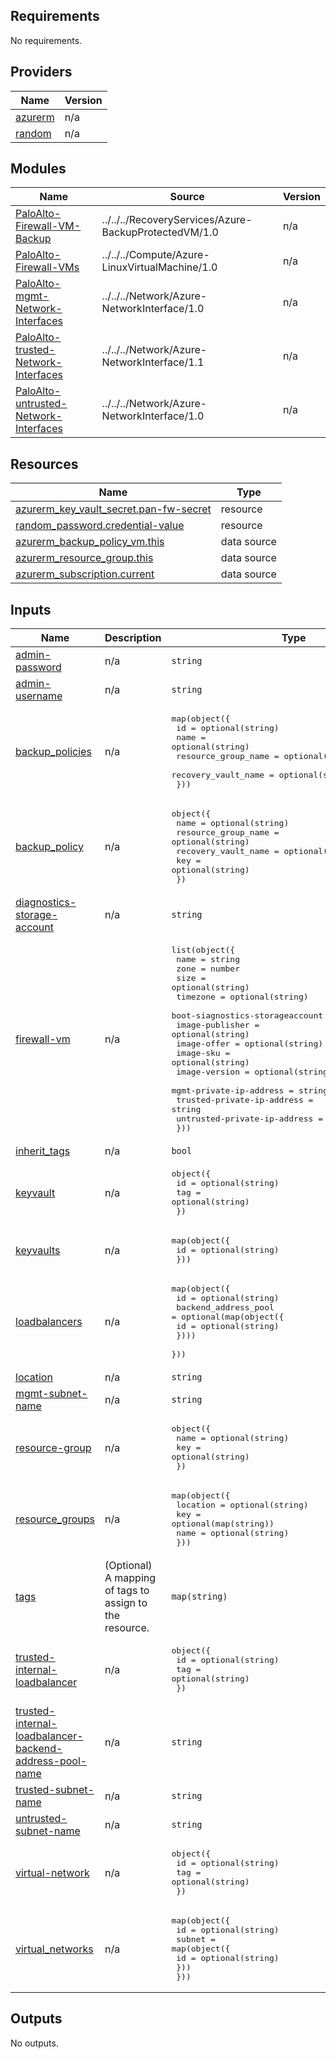 <!-- BEGIN_TF_DOCS -->
## Requirements

No requirements.

## Providers

| Name | Version |
|------|---------|
| <a name="provider_azurerm"></a> [azurerm](#provider\_azurerm) | n/a |
| <a name="provider_random"></a> [random](#provider\_random) | n/a |

## Modules

| Name | Source | Version |
|------|--------|---------|
| <a name="module_PaloAlto-Firewall-VM-Backup"></a> [PaloAlto-Firewall-VM-Backup](#module\_PaloAlto-Firewall-VM-Backup) | ../../../RecoveryServices/Azure-BackupProtectedVM/1.0 | n/a |
| <a name="module_PaloAlto-Firewall-VMs"></a> [PaloAlto-Firewall-VMs](#module\_PaloAlto-Firewall-VMs) | ../../../Compute/Azure-LinuxVirtualMachine/1.0 | n/a |
| <a name="module_PaloAlto-mgmt-Network-Interfaces"></a> [PaloAlto-mgmt-Network-Interfaces](#module\_PaloAlto-mgmt-Network-Interfaces) | ../../../Network/Azure-NetworkInterface/1.0 | n/a |
| <a name="module_PaloAlto-trusted-Network-Interfaces"></a> [PaloAlto-trusted-Network-Interfaces](#module\_PaloAlto-trusted-Network-Interfaces) | ../../../Network/Azure-NetworkInterface/1.1 | n/a |
| <a name="module_PaloAlto-untrusted-Network-Interfaces"></a> [PaloAlto-untrusted-Network-Interfaces](#module\_PaloAlto-untrusted-Network-Interfaces) | ../../../Network/Azure-NetworkInterface/1.0 | n/a |

## Resources

| Name | Type |
|------|------|
| [azurerm_key_vault_secret.pan-fw-secret](https://registry.terraform.io/providers/hashicorp/azurerm/latest/docs/resources/key_vault_secret) | resource |
| [random_password.credential-value](https://registry.terraform.io/providers/hashicorp/random/latest/docs/resources/password) | resource |
| [azurerm_backup_policy_vm.this](https://registry.terraform.io/providers/hashicorp/azurerm/latest/docs/data-sources/backup_policy_vm) | data source |
| [azurerm_resource_group.this](https://registry.terraform.io/providers/hashicorp/azurerm/latest/docs/data-sources/resource_group) | data source |
| [azurerm_subscription.current](https://registry.terraform.io/providers/hashicorp/azurerm/latest/docs/data-sources/subscription) | data source |

## Inputs

| Name | Description | Type | Default | Required |
|------|-------------|------|---------|:--------:|
| <a name="input_admin-password"></a> [admin-password](#input\_admin-password) | n/a | `string` | `null` | no |
| <a name="input_admin-username"></a> [admin-username](#input\_admin-username) | n/a | `string` | n/a | yes |
| <a name="input_backup_policies"></a> [backup\_policies](#input\_backup\_policies) | n/a | <pre>map(object({<br>    id                  = optional(string)<br>    name                = optional(string)<br>    resource_group_name = optional(string)<br>    recovery_vault_name = optional(string)<br>  }))</pre> | `{}` | no |
| <a name="input_backup_policy"></a> [backup\_policy](#input\_backup\_policy) | n/a | <pre>object({<br>    name                = optional(string)<br>    resource_group_name = optional(string)<br>    recovery_vault_name = optional(string)<br>    key                 = optional(string)<br>  })</pre> | n/a | yes |
| <a name="input_diagnostics-storage-account"></a> [diagnostics-storage-account](#input\_diagnostics-storage-account) | n/a | `string` | n/a | yes |
| <a name="input_firewall-vm"></a> [firewall-vm](#input\_firewall-vm) | n/a | <pre>list(object({<br>    name                            = string<br>    zone                            = number<br>    size                            = optional(string)<br>    timezone                        = optional(string)<br>    boot-siagnostics-storageaccount = optional(string)<br>    image-publisher                 = optional(string)<br>    image-offer                     = optional(string)<br>    image-sku                       = optional(string)<br>    image-version                   = optional(string)<br>    mgmt-private-ip-address         = string<br>    trusted-private-ip-address      = string<br>    untrusted-private-ip-address    = string<br>  }))</pre> | n/a | yes |
| <a name="input_inherit_tags"></a> [inherit\_tags](#input\_inherit\_tags) | n/a | `bool` | `true` | no |
| <a name="input_keyvault"></a> [keyvault](#input\_keyvault) | n/a | <pre>object({<br>    id  = optional(string)<br>    tag = optional(string)<br>  })</pre> | n/a | yes |
| <a name="input_keyvaults"></a> [keyvaults](#input\_keyvaults) | n/a | <pre>map(object({<br>    id = optional(string)<br>  }))</pre> | n/a | yes |
| <a name="input_loadbalancers"></a> [loadbalancers](#input\_loadbalancers) | n/a | <pre>map(object({<br>    id = optional(string)<br>    backend_address_pool = optional(map(object({<br>      id = optional(string)<br>    })))<br>  }))</pre> | n/a | yes |
| <a name="input_location"></a> [location](#input\_location) | n/a | `string` | `null` | no |
| <a name="input_mgmt-subnet-name"></a> [mgmt-subnet-name](#input\_mgmt-subnet-name) | n/a | `string` | n/a | yes |
| <a name="input_resource-group"></a> [resource-group](#input\_resource-group) | n/a | <pre>object({<br>    name = optional(string)<br>    key  = optional(string)<br>  })</pre> | n/a | yes |
| <a name="input_resource_groups"></a> [resource\_groups](#input\_resource\_groups) | n/a | <pre>map(object({<br>    location = optional(string)<br>    key      = optional(map(string))<br>    name     = optional(string)<br>  }))</pre> | n/a | yes |
| <a name="input_tags"></a> [tags](#input\_tags) | (Optional) A mapping of tags to assign to the resource. | `map(string)` | `{}` | no |
| <a name="input_trusted-internal-loadbalancer"></a> [trusted-internal-loadbalancer](#input\_trusted-internal-loadbalancer) | n/a | <pre>object({<br>    id  = optional(string)<br>    tag = optional(string)<br>  })</pre> | n/a | yes |
| <a name="input_trusted-internal-loadbalancer-backend-address-pool-name"></a> [trusted-internal-loadbalancer-backend-address-pool-name](#input\_trusted-internal-loadbalancer-backend-address-pool-name) | n/a | `string` | n/a | yes |
| <a name="input_trusted-subnet-name"></a> [trusted-subnet-name](#input\_trusted-subnet-name) | n/a | `string` | n/a | yes |
| <a name="input_untrusted-subnet-name"></a> [untrusted-subnet-name](#input\_untrusted-subnet-name) | n/a | `string` | n/a | yes |
| <a name="input_virtual-network"></a> [virtual-network](#input\_virtual-network) | n/a | <pre>object({<br>    id  = optional(string)<br>    tag = optional(string)<br>  })</pre> | n/a | yes |
| <a name="input_virtual_networks"></a> [virtual\_networks](#input\_virtual\_networks) | n/a | <pre>map(object({<br>    id = optional(string)<br>    subnet = map(object({<br>      id = optional(string)<br>    }))<br>  }))</pre> | n/a | yes |

## Outputs

No outputs.
<!-- END_TF_DOCS -->